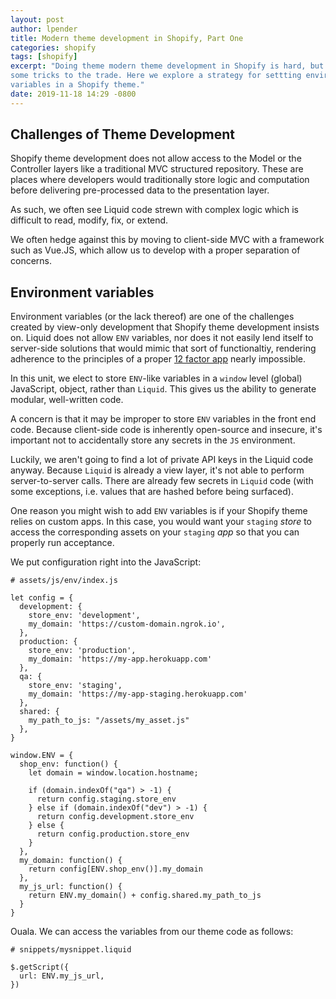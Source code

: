 ```yaml
---
layout: post
author: lpender
title: Modern theme development in Shopify, Part One
categories: shopify
tags: [shopify]
excerpt: "Doing theme modern theme development in Shopify is hard, but there are
some tricks to the trade. Here we explore a strategy for settting environment
variables in a Shopify theme."
date: 2019-11-18 14:29 -0800
---
```


## Challenges of Theme Development

Shopify theme development does not allow access to the Model or the Controller
layers like a traditional MVC structured repository. These are places where
developers would traditionally store logic and computation before delivering
pre-processed data to the presentation layer.

As such, we often see Liquid code strewn with complex logic which is difficult
to read, modify, fix, or extend.

We often hedge against this by moving to client-side MVC with a framework such
as Vue.JS, which allow us to develop with a proper separation of concerns.

## Environment variables

Environment variables (or the lack thereof) are one of the challenges created by
view-only development that Shopify theme development insists on. Liquid does not
allow `ENV` variables, nor does it not easily lend itself to server-side
solutions that would mimic that sort of functionaltiy, rendering adherence to
the principles of a proper [12 factor app](https://12factor.net/) nearly
impossible.

In this unit, we elect to store `ENV`-like variables in a `window` level
(global) JavaScript, object, rather than `Liquid`. This gives us the ability to
generate modular, well-written code.

A concern is that it may be improper to store `ENV` variables in the front end
code. Because client-side code is inherently open-source and insecure, it's
important not to accidentally store any secrets in the `JS` environment.

Luckily, we aren't going to find a lot of private API keys in the Liquid code
anyway. Because `Liquid` is already a view layer, it's not able to perform
server-to-server calls. There are already few secrets in `Liquid` code (with
some exceptions, i.e. values that are hashed before being surfaced).

One reason you might wish to add `ENV` variables is if your Shopify theme relies
on custom apps. In this case, you would want your `staging` _store_ to access
the corresponding assets on your `staging` _app_ so that you can properly run
acceptance.

We put configuration right into the JavaScript:

```
# assets/js/env/index.js

let config = {
  development: {
    store_env: 'development',
    my_domain: 'https://custom-domain.ngrok.io',
  },
  production: {
    store_env: 'production',
    my_domain: 'https://my-app.herokuapp.com'
  },
  qa: {
    store_env: 'staging',
    my_domain: 'https://my-app-staging.herokuapp.com'
  },
  shared: {
    my_path_to_js: "/assets/my_asset.js"
  },
}

window.ENV = {
  shop_env: function() {
    let domain = window.location.hostname;

    if (domain.indexOf("qa") > -1) {
      return config.staging.store_env
    } else if (domain.indexOf("dev") > -1) {
      return config.development.store_env
    } else {
      return config.production.store_env
    }
  },
  my_domain: function() {
    return config[ENV.shop_env()].my_domain
  },
  my_js_url: function() {
    return ENV.my_domain() + config.shared.my_path_to_js
  }
}
```

Ouala. We can access the variables from our theme code as follows:

```
# snippets/mysnippet.liquid

$.getScript({
  url: ENV.my_js_url,
})
```
